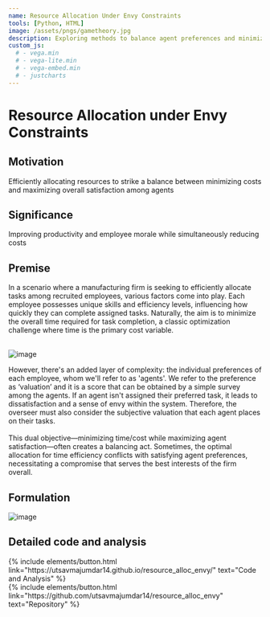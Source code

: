 ```yaml
---
name: Resource Allocation Under Envy Constraints
tools: [Python, HTML]
image: /assets/pngs/gametheory.jpg
description: Exploring methods to balance agent preferences and minimizing overall cost in task allocation in a game theoretic setting
custom_js:
  # - vega.min
  # - vega-lite.min
  # - vega-embed.min
  # - justcharts
---
```


# Resource Allocation under Envy Constraints


## Motivation

Efficiently allocating resources to strike a balance between minimizing costs and maximizing overall satisfaction among agents

## Significance
Improving productivity and employee morale while simultaneously reducing costs


## Premise


In a scenario where a manufacturing firm is seeking to efficiently allocate tasks among recruited employees, various factors come into play. Each employee possesses unique skills and efficiency levels, influencing how quickly they can complete assigned tasks. Naturally, the aim is to minimize the overall time required for task completion, a classic optimization challenge where time is the primary cost variable.<br><br>

![image](/portfolio/assets/pngs/gametug.png)

However, there's an added layer of complexity: the individual preferences of each employee, whom we'll refer to as 'agents'. We refer to the preference as ‘valuation’ and it is a score that can be obtained by a simple survey among the agents. If an agent isn't assigned their preferred task, it leads to dissatisfaction and a sense of envy within the system. Therefore, the overseer must also consider the subjective valuation that each agent places on their tasks. <br><br>
This dual objective—minimizing time/cost while maximizing agent satisfaction—often creates a balancing act. Sometimes, the optimal allocation for time efficiency conflicts with satisfying agent preferences, necessitating a compromise that serves the best interests of the firm overall.

## Formulation


![image](/portfolio/assets/pngs/gameformulation.png)


## Detailed code and analysis

<div class="left">
{% include elements/button.html link="https://utsavmajumdar14.github.io/resource_alloc_envy/" text="Code and Analysis" %}
</div>

<div class="right">
{% include elements/button.html link="https://github.com/utsavmajumdar14/resource_alloc_envy" text="Repository" %}
</div>

## 